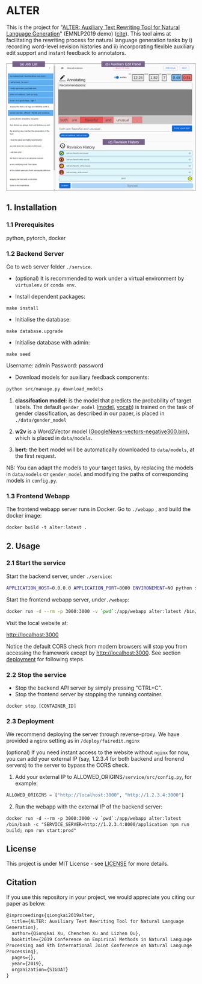 # ALTER

This is the project for "[ALTER: Auxiliary Text Rewriting Tool for Natural Language Generation](https://arxiv.org/pdf/1909.06564.pdf)" (EMNLP2019 demo) ([cite](#citation)). This tool aims at facilitating the rewriting process for natural language generation tasks by i) recording word-level revision histories and ii) incorporating flexible auxiliary edit support and instant feedback to annotators.

<p align="center">
<img src="screenshot.png" width="800">
</p>

##  1. Installation

### 1.1 Prerequisites
python, pytorch, docker

### 1.2 Backend Server

Go to web server folder `./service`. 

* (optional) It is recommended to work under a virtual environment by `virtualenv` or `conda env`.

* Install dependent packages:

```
make install
```

* Initialise the database:

```
make database.upgrade
```

* Initialise database with admin:

```
make seed
```

Username: admin
Password:  password


* Download models for auxiliary feedback components:
```bash
python src/manage.py download_models
```
1. **classifcation model:** is the model that predicts the probability of target labels. The default `gender_model`  ([model](http://users.cecs.anu.edu.au/~Qiongkai.Xu/c_e10_PPL0.388.pt), [vocab]( http://users.cecs.anu.edu.au/~Qiongkai.Xu/.vocab)) is trained on the task of gender classification, as described in our paper, is placed in `./data/gender_model`

3. **w2v** is a Word2Vector model ([GoogleNews-vectors-negative300.bin](https://s3.amazonaws.com/dl4j-distribution/GoogleNews-vectors-negative300.bin.gz)), which is placed in `data/models`.

4. **bert:** the bert model will be automatically downloaded to `data/models`, at the first request.

NB: You can adapt the models to your target tasks, by replacing the models in `data/models` or  `gender_model` and modifying the paths of corresponding models in `config.py`.


### 1.3 Frontend Webapp

The frontend webapp server runs in Docker.
Go to `./webapp` , and build the docker image:

```
docker build -t alter:latest .
```

## 2. Usage

### 2.1 Start the service

Start the backend server, under `./service`:

```bash
APPLICATION_HOST=0.0.0.0 APPLICATION_PORT=8000 ENVIRONEMENT=NO python src/server.py
```

Start the frontend webapp server, under`./webapp`:

```bash
docker run -d --rm -p 3000:3000 -v `pwd`:/app/webapp alter:latest /bin/bash -c "cd /app/webapp; npm start"
```

Visit the local website at:

[http://localhost:3000](http://localhost:3000)

Notice the default CORS check from modern browsers will stop you from accessing the framework except by [http://localhost:3000](http://localhost:3000). See section [deployment](#23-deployment) for following steps.

### 2.2 Stop the service

* Stop the backend API server by simply pressing "CTRL+C".
* Stop the frontend server by stopping the running container.

```
docker stop [CONTAINER_ID]
```

### 2.3 Deployment

We recommend deploying the server through reverse-proxy. We have provided a `nginx` setting as in `/deploy/fairedit.nginx`

(optional) If you need instant access to the website without `nginx` for now, you can add your external IP (say, 1.2.3.4 for both backend and fronend servers) to the server to bypass the CORS check.

1. Add your external IP to ALLOWED_ORIGINS`/service/src/config.py`, for example:

```python
ALLOWED_ORIGINS = ["http://localhost:3000", "http://1.2.3.4:3000"]
```

2. Run the webapp with the external IP of the backend server:

```
docker run -d --rm -p 3000:3000 -v `pwd`:/app/webapp alter:latest /bin/bash -c "SERVICE_SERVER=http://1.2.3.4:8000/application npm run build; npm run start:prod"
```

## License

This project is under MIT License - see  [LICENSE](LICENSE) for more details.

## Citation

If you use this repository in your project, we would appreciate you citing our paper as below.

```
@inproceedings{qiongkai2019alter,
  title={ALTER: Auxiliary Text Rewriting Tool for Natural Language Generation},
  author={Qiongkai Xu, Chenchen Xu and Lizhen Qu},
  booktitle={2019 Conference on Empirical Methods in Natural Language Processing and 9th International Joint Conference on Natural Language Processing},
  pages={},
  year={2019},
  organization={SIGDAT}
}
```

